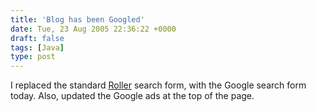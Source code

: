 ```yaml
---
title: 'Blog has been Googled'
date: Tue, 23 Aug 2005 22:36:22 +0000
draft: false
tags: [Java]
type: post
---
```


I replaced the standard [Roller](http://rollerweblogger.org) search form, with the Google search form today. Also, updated the Google ads at the top of the page.